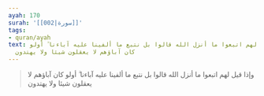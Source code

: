 ```yaml
---
ayah: 170
surah: '[[002|سورة]]'
tags:
- quran/ayah
text: وإذا قيل لهم اتبعوا ما أنزل الله قالوا بل نتبع ما ألفينا عليه آباءنا ۗ أولو
  كان آباؤهم لا يعقلون شيئا ولا يهتدون
---
```

> وإذا قيل لهم اتبعوا ما أنزل الله قالوا بل نتبع ما ألفينا عليه آباءنا ۗ أولو كان آباؤهم لا يعقلون شيئا ولا يهتدون
